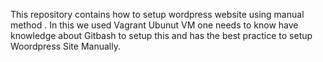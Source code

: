 This repository contains how to setup wordpress website using manual method . In this we used Vagrant Ubunut VM one needs to know have knowledge about Gitbash to setup this and has the best practice to setup Woordpress Site Manually.
